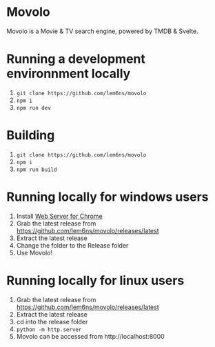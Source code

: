 # Movolo
Movolo is a Movie & TV search engine, powered by TMDB & Svelte.

# Running a development environnment locally
1. `git clone https://github.com/lem6ns/movolo`
2. `npm i`
3. `npm run dev`

# Building
1. `git clone https://github.com/lem6ns/movolo`
2. `npm i`
3. `npm run build`

# Running locally for windows users
1. Install [Web Server for Chrome](https://chrome.google.com/webstore/detail/web-server-for-chrome/ofhbbkphhbklhfoeikjpcbhemlocgigb)
2. Grab the latest release from https://github.com/lem6ns/movolo/releases/latest
3. Extract the latest release
4. Change the folder to the Release folder
6. Use Movolo!


# Running locally for linux users
1. Grab the latest release from https://github.com/lem6ns/movolo/releases/latest
2. Extract the latest release
3. cd into the release folder
4. `python -m http.server`
5. Movolo can be accessed from http://localhost:8000
